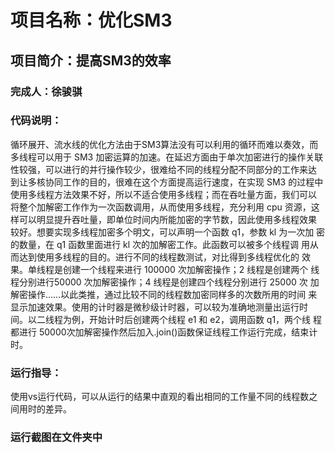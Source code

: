 # 项目名称：优化SM3
## 项目简介：提高SM3的效率
### 完成人：徐骏骐
### 代码说明：
循环展开、流水线的优化方法由于SM3算法没有可以利用的循环而难以奏效，而
多线程可以用于 SM3 加密运算的加速。在延迟方面由于单次加密进行的操作关联
性较强，可以进行的并行操作较少，很难给不同的线程分配不同部分的工作来达
到让多核协同工作的目的，很难在这个方面提高运行速度，在实现 SM3 的过程中
使用多线程方法效果不好，所以不适合使用多线程；而在吞吐量方面，我们可以
将整个加解密工作作为一次函数调用，从而使用多线程，充分利用 cpu 资源，这
样可以明显提升吞吐量，即单位时间内所能加密的字节数，因此使用多线程效果
较好。想要实现多线程加密多个明文，可以声明一个函数 q1，参数 kl 为一次加
密的数量，在 q1 函数里面进行 kl 次的加解密工作。此函数可以被多个线程调
用从而达到使用多线程的目的。进行不同的线程数测试，对比得到多线程优化的
效果。单线程是创建一个线程来进行 100000 次加解密操作；2 线程是创建两个
线程分别进行50000 次加解密操作；4 线程是创建四个线程分别进行 25000 次
加解密操作……以此类推，通过比较不同的线程数加密同样多的次数所用的时间
来显示加速效果。使用的计时器是微秒级计时器，可以较为准确地测量出运行时
间。以二线程为例，开始计时后创建两个线程 e1 和 e2，调用函数 q1，两个线
程都进行 50000次加解密操作然后加入.join()函数保证线程工作运行完成，结束计时。
### 运行指导：
使用vs运行代码，可以从运行的结果中直观的看出相同的工作量不同的线程数之间用时的差异。
### 运行截图在文件夹中
